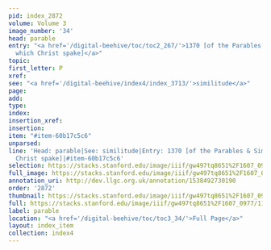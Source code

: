 ```yaml
---
pid: index_2872
volume: Volume 3
image_number: '34'
head: parable
entry: "<a href='/digital-beehive/toc/toc2_267/'>1370 [of the Parables & Similitudes
  which Christ spake]</a>"
topic: 
first_letter: P
xref: 
see: "<a href='/digital-beehive/index4/index_3713/'>similitude</a>"
page: 
add: 
type: 
index: 
insertion_xref: 
insertion: 
item: "#item-60b17c5c6"
unparsed: 
line: 'Head: parable|See: similitude|Entry: 1370 [of the Parables & Similitudes which
  Christ spake]|#item-60b17c5c6'
selection: https://stacks.stanford.edu/image/iiif/gw497tq8651%2F1607_0977/1170,873,750,185/full/0/default.jpg
full_image: https://stacks.stanford.edu/image/iiif/gw497tq8651%2F1607_0977/full/full/0/default.jpg
annotation_uri: http://dev.llgc.org.uk/annotation/1538492730190
order: '2872'
thumbnail: https://stacks.stanford.edu/image/iiif/gw497tq8651%2F1607_0977/1170,873,750,185/150,/0/default.jpg
full: https://stacks.stanford.edu/image/iiif/gw497tq8651%2F1607_0977/1170,873,750,185/full/0/default.jpg
label: parable
location: "<a href='/digital-beehive/toc/toc3_34/'>Full Page</a>"
layout: index_item
collection: index4
---
```

